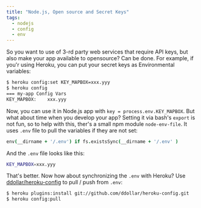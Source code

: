 ```yaml
---
title: "Node.js, Open source and Secret Keys"
tags:
  - nodejs
  - config
  - env
---
```


So you want to use of 3-rd party web services that require API keys, but also make your app available to opensource? Can be done. For example, if you'r using Heroku, you can put your secret keys as Environmental variables:

``` sh
$ heroku config:set KEY_MAPBOX=xxx.yyy
$ heroku config
=== my-app Config Vars
KEY_MAPBOX:    xxx.yyy
```

Now, you can use it in Node.js app with `key = process.env.KEY_MAPBOX`. But what about time when you develop your app? Setting it via bash's `export` is not fun, so to help with this, ther's a small npm module `node-env-file`. It uses `.env` file to pull the variables if they are not set:

``` coffee
env(__dirname + '/.env') if fs.existsSync(__dirname + '/.env' )
```

<!-- more -->

And the `.env` file looks like this:

``` sh
KEY_MAPBOX=xxx.yyy
```

That's better. Now how about synchronizing the `.env` with Heroku? Use  [ddollar/heroku-config](https://github.com/ddollar/heroku-config) to pull / push from `.env`:

``` sh
$ heroku plugins:install git://github.com/ddollar/heroku-config.git
$ heroku config:pull
```
